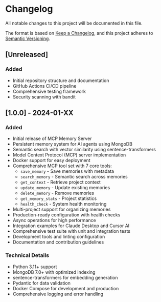 # Changelog

All notable changes to this project will be documented in this file.

The format is based on [Keep a Changelog](https://keepachangelog.com/en/1.0.0/),
and this project adheres to [Semantic Versioning](https://semver.org/spec/v2.0.0.html).

## [Unreleased]

### Added
- Initial repository structure and documentation
- GitHub Actions CI/CD pipeline
- Comprehensive testing framework
- Security scanning with bandit

## [1.0.0] - 2024-01-XX

### Added
- Initial release of MCP Memory Server
- Persistent memory system for AI agents using MongoDB
- Semantic search with vector similarity using sentence-transformers
- Model Context Protocol (MCP) server implementation
- Docker support for easy deployment
- Comprehensive MCP tool set with 7 core tools:
  - `save_memory` - Save memories with metadata
  - `search_memory` - Semantic search across memories
  - `get_context` - Retrieve project context
  - `update_memory` - Update existing memories
  - `delete_memory` - Remove memories
  - `get_memory_stats` - Project statistics
  - `health_check` - System health monitoring
- Multi-project support for organizing memories
- Production-ready configuration with health checks
- Async operations for high performance
- Integration examples for Claude Desktop and Cursor AI
- Comprehensive test suite with unit and integration tests
- Development tools and linting configuration
- Documentation and contribution guidelines

### Technical Details
- Python 3.11+ support
- MongoDB 7.0+ with optimized indexing
- sentence-transformers for embedding generation
- Pydantic for data validation
- Docker Compose for development and production
- Comprehensive logging and error handling 